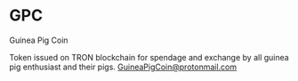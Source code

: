 # GPC
Guinea Pig Coin

Token issued on TRON blockchain for spendage and exchange by all guinea pig enthusiast and their pigs.
GuineaPigCoin@protonmail.com
